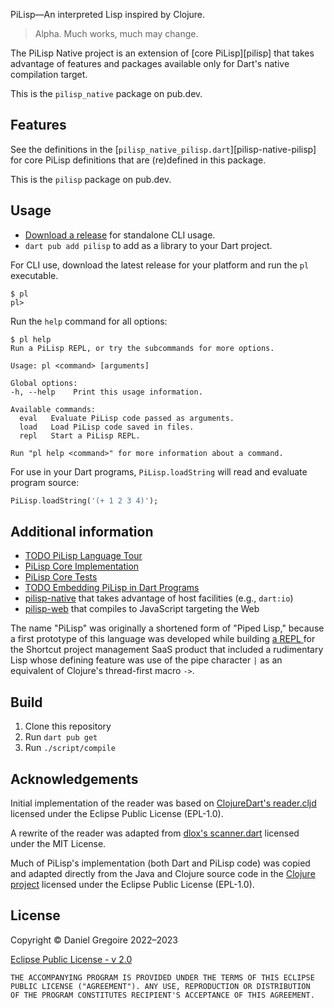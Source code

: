 PiLisp—An interpreted Lisp inspired by Clojure.

> Alpha. Much works, much may change.

The PiLisp Native project is an extension of [core PiLisp][pilisp] that takes
advantage of features and packages available only for Dart's native compilation
target.

This is the `pilisp_native` package on pub.dev.

## Features

See the definitions in the [`pilisp_native_pilisp.dart`][pilisp-native-pilisp]
for core PiLisp definitions that are (re)defined in this package.

This is the `pilisp` package on pub.dev.

## Usage

* [Download a release][releases] for standalone CLI usage.
* `dart pub add pilisp` to add as a library to your Dart project.

For CLI use, download the latest release for your platform and run the `pl`
executable.

```shell
$ pl
pl>
```

Run the `help` command for all options:

```shell
$ pl help
Run a PiLisp REPL, or try the subcommands for more options.

Usage: pl <command> [arguments]

Global options:
-h, --help    Print this usage information.

Available commands:
  eval   Evaluate PiLisp code passed as arguments.
  load   Load PiLisp code saved in files.
  repl   Start a PiLisp REPL.

Run "pl help <command>" for more information about a command.
```

For use in your Dart programs, `PiLisp.loadString` will read and evaluate
program source:

```dart
PiLisp.loadString('(+ 1 2 3 4)');
```

## Additional information

* [TODO PiLisp Language Tour][tour]
* [PiLisp Core Implementation][pilisp-core]
* [PiLisp Core Tests][pilisp-tests]
* [TODO Embedding PiLisp in Dart Programs][embedding]
* [pilisp-native] that takes advantage of host facilities (e.g., `dart:io`)
* [pilisp-web] that compiles to JavaScript targeting the Web

The name "PiLisp" was originally a shortened form of "Piped Lisp," because a
first prototype of this language was developed while building [a REPL
](https://github.com/semperos/shortcut-repl) for the Shortcut project management
SaaS product that included a rudimentary Lisp whose defining feature was use of
the pipe character `|` as an equivalent of Clojure's thread-first macro `->`.

## Build

1. Clone this repository
1. Run `dart pub get`
1. Run `./script/compile`

## Acknowledgements

Initial implementation of the reader was based on [ClojureDart's reader.cljd](https://github.com/Tensegritics/ClojureDart/blob/8a1b9ba5096bd88ae17a5960d9c3a20bebabfefd/clj/src/cljd/reader.cljd) licensed under the Eclipse Public License (EPL-1.0).

A rewrite of the reader was adapted from [dlox's scanner.dart](https://github.com/BertrandBev/dlox/blob/2879b46c1bda66c9e35291e0e42899ebeb01e54f/lib/scanner.dart) licensed under the MIT License.

Much of PiLisp's implementation (both Dart and PiLisp code) was copied and adapted directly from the Java and Clojure source code in the [Clojure project](https://github.com/clojure/clojure) licensed under the Eclipse Public License (EPL-1.0).

## License

Copyright © Daniel Gregoire 2022–2023

[Eclipse Public License - v 2.0](https://www.eclipse.org/org/documents/epl-2.0/EPL-2.0.txt)

    THE ACCOMPANYING PROGRAM IS PROVIDED UNDER THE TERMS OF THIS ECLIPSE
    PUBLIC LICENSE ("AGREEMENT"). ANY USE, REPRODUCTION OR DISTRIBUTION
    OF THE PROGRAM CONSTITUTES RECIPIENT'S ACCEPTANCE OF THIS AGREEMENT.


<!-- Links -->

[embedding]: https://pilisp.dev/usage/embedded/
[pilisp-core]: https://github.com/pilisp/pilisp-monorepo/tree/main/pkgs/pilisp-core/lib/src/pilisp_core_pilisp.dart
[pilisp-native]: https://github.com/pilisp/pilisp-monorepo/tree/main/pkgs/pilisp-native
[pilisp-org]: https://github.com/pilisp
[pilisp-tests]: https://github.com/pilisp/pilisp-monorepo/tree/main/pkgs/pilisp-core/test/pilisp_test.dart
[pilisp-web]: https://github.com/pilisp/pilisp-monorepo/tree/main/pkgs/pilisp-web
[releases]: https://github.com/pilisp/pilisp-monorepo/releases
[tour]: https://pilisp.dev/tour/
